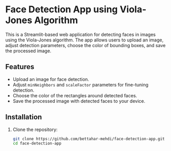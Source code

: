 # Face Detection App using Viola-Jones Algorithm

This is a Streamlit-based web application for detecting faces in images using the Viola-Jones algorithm. The app allows users to upload an image, adjust detection parameters, choose the color of bounding boxes, and save the processed image.

## Features

- Upload an image for face detection.
- Adjust `minNeighbors` and `scaleFactor` parameters for fine-tuning detection.
- Choose the color of the rectangles around detected faces.
- Save the processed image with detected faces to your device.

## Installation

1. Clone the repository:
   ```bash
   git clone https://github.com/bettahar-mehdi/face-detection-app.git
   cd face-detection-app
